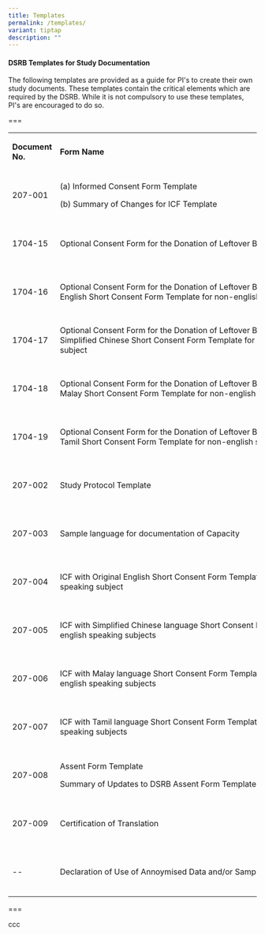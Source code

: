 ```yaml
---
title: Templates
permalink: /templates/
variant: tiptap
description: ""
---
```

<h4><strong>DSRB Templates for Study Documentation</strong></h4>
<p>The following templates are provided as a guide for PI's to create their
own study documents. These templates contain the critical elements which
are required by the DSRB. While it is not compulsory to use these templates,
PI's are encouraged to do so.</p>
<p></p>
<p>===</p>
<p></p>
<table style="minWidth: 75px">
<colgroup>
<col>
<col>
<col>
</colgroup>
<tbody>
<tr>
<td rowspan="1" colspan="1">
<p><strong>Document No.</strong>
</p>
</td>
<td rowspan="1" colspan="1">
<p><strong>Form Name</strong>
</p>
</td>
<td rowspan="1" colspan="1">
<p><strong>Effective Version</strong>
</p>
</td>
</tr>
<tr>
<td rowspan="1" colspan="1">
<p>207-001</p>
</td>
<td rowspan="1" colspan="1">
<p>(a) Informed Consent Form Template&nbsp;&nbsp;&nbsp;&nbsp;</p>
<p>(b) Summary of Changes for ICF Template<em>&nbsp;&nbsp;&nbsp;&nbsp;</em>
</p>
</td>
<td rowspan="1" colspan="1">
<p>Ver 13, dated 31 Jan&nbsp;22</p>
</td>
</tr>
<tr>
<td rowspan="1" colspan="1">
<p>1704-15</p>
</td>
<td rowspan="1" colspan="1">
<p>Optional Consent Form for the Donation of Leftover Biological Samples&nbsp;</p>
</td>
<td rowspan="1" colspan="1">
<p>Ver 2.0, dated 26 Nov 21</p>
</td>
</tr>
<tr>
<td rowspan="1" colspan="1">
<p>1704-16</p>
</td>
<td rowspan="1" colspan="1">
<p>Optional Consent Form for the Donation of Leftover Biological Samples
with English Short Consent Form Template for non-english speaking subject&nbsp;</p>
</td>
<td rowspan="1" colspan="1">
<p>Ver 2.0, dated 26 Nov 21</p>
</td>
</tr>
<tr>
<td rowspan="1" colspan="1">
<p>1704-17</p>
</td>
<td rowspan="1" colspan="1">
<p>Optional Consent Form for the Donation of Leftover Biological Samples
with Simplified Chinese Short Consent Form Template for non-english speaking
subject&nbsp;</p>
</td>
<td rowspan="1" colspan="1">
<p>Ver 2.0, dated 26 Nov 21</p>
</td>
</tr>
<tr>
<td rowspan="1" colspan="1">
<p>1704-18</p>
</td>
<td rowspan="1" colspan="1">
<p>Optional Consent Form for the Donation of Leftover Biological Samples
with Malay Short Consent Form Template for non-english speaking subject&nbsp;</p>
</td>
<td rowspan="1" colspan="1">
<p>Ver 2.0, dated 26 Nov 21</p>
</td>
</tr>
<tr>
<td rowspan="1" colspan="1">
<p>1704-19</p>
</td>
<td rowspan="1" colspan="1">
<p>Optional Consent Form for the Donation of Leftover Biological Samples
with Tamil Short Consent Form Template for non-english speaking subject&nbsp;</p>
</td>
<td rowspan="1" colspan="1">
<p>Ver 2.0, dated 26 Nov 21</p>
</td>
</tr>
<tr>
<td rowspan="1" colspan="1">
<p>207-002</p>
</td>
<td rowspan="1" colspan="1">
<p>Study&nbsp;Protocol&nbsp;Template</p>
</td>
<td rowspan="1" colspan="1">
<p>Ver 3, dated 1 Jun 09</p>
</td>
</tr>
<tr>
<td rowspan="1" colspan="1">
<p>207-003</p>
</td>
<td rowspan="1" colspan="1">
<p>Sample&nbsp;language&nbsp;for&nbsp;documentation&nbsp;of&nbsp;Capacity&nbsp;</p>
</td>
<td rowspan="1" colspan="1">
<p>Ver 1, dated 1 Aug 06</p>
</td>
</tr>
<tr>
<td rowspan="1" colspan="1">
<p>207-004</p>
</td>
<td rowspan="1" colspan="1">
<p>ICF with Original English Short Consent Form Template for non-english
speaking subject</p>
</td>
<td rowspan="1" colspan="1">
<p>Ver 10, dated&nbsp;30 Nov 18</p>
</td>
</tr>
<tr>
<td rowspan="1" colspan="1">
<p>207-005</p>
</td>
<td rowspan="1" colspan="1">
<p>ICF&nbsp;with&nbsp;Simplified&nbsp;Chinese&nbsp;language&nbsp;Short&nbsp;Consent&nbsp;Form&nbsp;Template&nbsp;for&nbsp;non-english&nbsp;speaking&nbsp;subjects&nbsp;</p>
</td>
<td rowspan="1" colspan="1">
<p>Ver 10, dated&nbsp;30 Nov 18</p>
</td>
</tr>
<tr>
<td rowspan="1" colspan="1">
<p>207-006</p>
</td>
<td rowspan="1" colspan="1">
<p>ICF&nbsp;with&nbsp;Malay&nbsp;language&nbsp;Short&nbsp;Consent&nbsp;Form&nbsp;Template&nbsp;for&nbsp;non-english&nbsp;speaking&nbsp;subjects&nbsp;&nbsp;</p>
</td>
<td rowspan="1" colspan="1">
<p>Ver 10, dated&nbsp;30 Nov 18</p>
</td>
</tr>
<tr>
<td rowspan="1" colspan="1">
<p>207-007</p>
</td>
<td rowspan="1" colspan="1">
<p>ICF with Tamil language Short Consent Form Template for non-english speaking
subjects</p>
</td>
<td rowspan="1" colspan="1">
<p>Ver 10, dated&nbsp;30 Nov 18</p>
</td>
</tr>
<tr>
<td rowspan="1" colspan="1">
<p>207-008</p>
</td>
<td rowspan="1" colspan="1">
<p>Assent Form&nbsp;Template&nbsp;</p>
<p>Summary of Updates to DSRB Assent Form Template&nbsp;</p>
</td>
<td rowspan="1" colspan="1">
<p>Ver 2, dated 14 Feb 22</p>
</td>
</tr>
<tr>
<td rowspan="1" colspan="1">
<p>207-009</p>
</td>
<td rowspan="1" colspan="1">
<p>Certification&nbsp;of&nbsp;Translation</p>
</td>
<td rowspan="1" colspan="1">
<p>Ver 1, dated 13 Aug 12</p>
</td>
</tr>
<tr>
<td rowspan="1" colspan="1">
<p>--</p>
</td>
<td rowspan="1" colspan="1">
<p>Declaration of Use of Annoymised Data and/or Samples for Research</p>
</td>
<td rowspan="1" colspan="1">
<p>Ver 1, dated 18 Aug 23</p>
</td>
</tr>
</tbody>
</table>
<p></p>
<p>===</p>
<p>ccc</p>